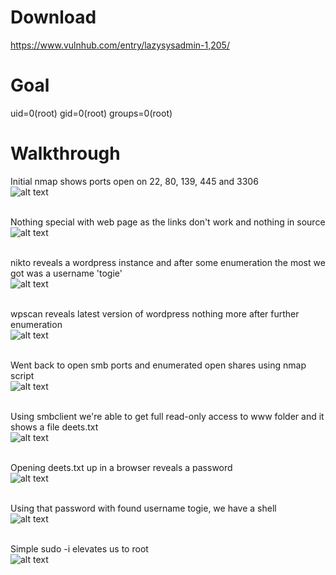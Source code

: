 # Download #
https://www.vulnhub.com/entry/lazysysadmin-1,205/

# Goal #
uid=0(root) gid=0(root) groups=0(root)

# Walkthrough #
Initial nmap shows ports open on 22, 80, 139, 445 and 3306
<br>![alt text](https://github.com/bzyo/vulnhub/blob/master/2017/LazySysAdmin_1/imgs/lazy-nmap-000.png)
<br><br>

Nothing special with web page as the links don't work and nothing in source
<br>![alt text](https://github.com/bzyo/vulnhub/blob/master/2017/LazySysAdmin_1/imgs/lazy-web-001.png)
<br><br>

nikto reveals a wordpress instance and after some enumeration the most we got was a username 'togie'
<br>![alt text](https://github.com/bzyo/vulnhub/blob/master/2017/LazySysAdmin_1/imgs/lazy-nikto-002.png)
<br><br>

wpscan reveals latest version of wordpress nothing more after further enumeration
<br>![alt text](https://github.com/bzyo/vulnhub/blob/master/2017/LazySysAdmin_1/imgs/lazy-wpscan-005.png)
<br><br>

Went back to open smb ports and enumerated open shares using nmap script
<br>![alt text](https://github.com/bzyo/vulnhub/blob/master/2017/LazySysAdmin_1/imgs/lazy-smbenum-006.png)
<br><br>

Using smbclient we're able to get full read-only access to www folder and it shows a file deets.txt
<br>![alt text](https://github.com/bzyo/vulnhub/blob/master/2017/LazySysAdmin_1/imgs/lazy-smbclient-008.png)
<br><br>

Opening deets.txt up in a browser reveals a password
<br>![alt text](https://github.com/bzyo/vulnhub/blob/master/2017/LazySysAdmin_1/imgs/lazy-deets-009.png)
<br><br>

Using that password with found username togie, we have a shell
<br>![alt text](https://github.com/bzyo/vulnhub/blob/master/2017/LazySysAdmin_1/imgs/lazy-togie-010.png)
<br><br>

Simple sudo -i elevates us to root
<br>![alt text](https://github.com/bzyo/vulnhub/blob/master/2017/LazySysAdmin_1/imgs/lazy-root-011.png)
<br><br>